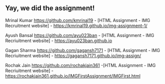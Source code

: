 ## Yay, we did the assignment!

Mrinal Kumar <https://github.com/kmrinal19> - [HTML Assignment - IMG Recruitment website] - <https://kmrinal19.github.io/img-assignment-1/>

Ayush Bansal <https://github.com/ayu023ban> - [HTML Assignment - IMG Recriuitment website] - <https://ayu023ban.github.io>

Gagan Sharma <https://github.com/gagansh7171> - [HTML Assignment - IMG Recriuitment website] - <https://gagansh7171.github.io/img-assign/>

Rochak Jain <https://github.com/rochakjain361> -[HTML Assignment - IMG Recriuitment website] - <https://rochakjain361.github.io/IMGFirstAssignment/IMGFirst.html>
